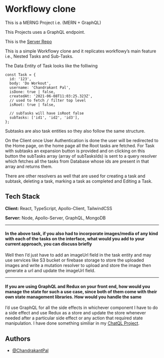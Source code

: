 # Workflowy clone

This is a MERNG Project i.e. (MERN + GraphQL)

This Projects uses a GraphQL endpoint.

This is the [Server Repo](https://github.com/ChandrakantPal/workflowy-clone-server)

This is a simple Workflowy clone and it replicates workflowy’s main feature i.e., Nested Tasks and Sub-Tasks.

The Data Entity of Task looks like the folliwing

```
const Task = {
  id: '123',
  body: 'Do Workout',
  username: 'Chandrakant Pal',
  isDone: true | false,
  createdAt: '2021-06-08T11:03:25.323Z',
  // used to fetch / filter top level
  isRoot: true | false,

  // subTasks will have isRoot false
  subTasks: ['id1', 'id2', 'id3'],
};
```

Subtasks are also task entities so they also follow the same structure.

On the Client once User Authentication is done the user will be redirected to the Home page, on the home page all the Root tasks are fetched.
For Task with subtasks an expansion button is provided and on clicking on this button the subTasks array (array of subTasksIds) is sent to a query resolver which fetches all the tasks from Database whose ids are present in that array and returns them.

There are other resolvers as well that are used for creating a task and subtask, deleting a task, marking a task as completed and Editing a Task.

## Tech Stack

**Client:** React, TypeScript, Apollo-Client, TailwindCSS

**Server:** Node, Apollo-Server, GraphQL, MongoDB

---

#### In the above task, if you also had to incorporate images/media of any kind with each of the tasks on the interface, what would you add to your current approach, you can discuss briefly

Well then I’d just have to add an imageUrl field in the task entity and may use services like S3 bucket or firebase storage to store the uploaded images and write a mutation resolver to upload and store the image then generate a url and update the imageUrl field.

---

#### If you are using GraphQL and Redux on your front end, how would you manage the state for such a use case, since both of them come with their own state management libraries. How would you handle the same

I’d use GraphQL for all the side effects in whichever component I have to do a side effect and use Redux as a store and update the store whenever needed after a particular side effect or any action that required state manipulation.
I have done something similiar in my [ChatQL Project](https://github.com/ChandrakantPal/ChatQL-React-Node-GraphQL).

## Authors

- [@ChandrakantPal](https://github.com/ChandrakantPal)
